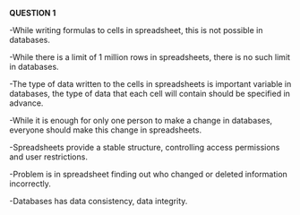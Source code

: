 **QUESTION 1**

-While writing formulas to cells in spreadsheet, this is not possible in databases.

-While there is a limit of 1 million rows in spreadsheets, there is no such limit in databases.

-The type of data written to the cells in spreadsheets is important variable in databases, the type of data that each cell will contain should be specified in advance.

-While it is enough for only one person to make a change in databases, everyone should make this change in spreadsheets.

-Spreadsheets provide a stable structure, controlling access permissions and user restrictions.

-Problem is in spreadsheet finding out who changed or deleted information incorrectly.

-Databases has data consistency, data integrity.
